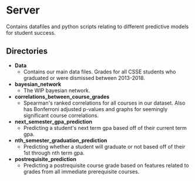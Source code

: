 
# Server  
  
Contains datafiles and python scripts relating to different predictive models for student success.  
  

## Directories

 - **Data**
	 - Contains our main data files. Grades for all CSSE students who graduated or were dismissed between 2013-2018.
 - **bayesian_network**
	 - The WIP bayesian network.
 - **correlations_between_course_grades**
	 - Spearman's ranked correlations for all courses in our dataset. Also has Bonferroni adjusted p-values and graphs for seemingly significant course correlations.
 - **next_semester_gpa_prediction**
	 - Predicting a student's next term gpa based off of their current term gpa.
 - **nth_semester_graduation_prediction**
	 - Predicting whether a student will graduate or not based off of their 1st through nth term gpa. 
 - **postrequisite_prediction**
	 - Predicting a postrequisite course grade based on features related to grades from all immediate prerequisite courses.
